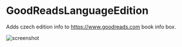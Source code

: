 # GoodReadsLanguageEdition
Adds czech edition info to https://www.goodreads.com book info box.

![screenshot](https://cloud.githubusercontent.com/assets/3465891/9704451/5c7bb288-54a7-11e5-95c8-672d70a3fb23.png )
